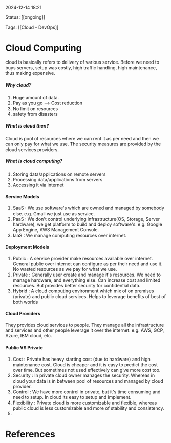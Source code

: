 2024-12-14 18:21

Status: [[ongoing]]

Tags: [[Cloud - DevOps]]


# Cloud Computing
cloud is basically refers to delivery of various service.
Before we need to buys servers, setup was costly, high traffic handling, high maintenance, thus making expensive.
##### Why cloud? 
1. Huge amount of data.
2. Pay as you go --> Cost reduction
3. No limit on resources
4. safety from disasters

##### What is cloud then?
Cloud is pool of resources where we can rent it as per need and then we can only pay for what we use.
The security measures are provided by the cloud services providers.

##### What is cloud computing?
1. Storing data/applications on remote servers
2. Processing data/applications from servers
3. Accessing it via internet

#### Service Models
1. SaaS : We use software's which are owned and managed by somebody else. e.g. Gmail we just use as service.
2. PaaS : We don't control underlying infrastructure(OS, Storage, Server hardware), we get platform to build and deploy software's. e.g. Google App Engine, AWS Management Console.
3. IaaS : We manage computing resources over internet.


#### Deployment Models
1. Public : A service provider make resources available over internet. General public over internet can configure as per their need and use it. No wasted resources as we pay for what we use.
2. Private : Generally user create and manage it's resources. We need to manage hardware, and everything else. Can increase cost and limited resources. But provides better security for confidential data.
3. Hybrid : A cloud computing environment which mix of on premises (private) and public cloud services. Helps to leverage benefits of best of both worlds

#### Cloud Providers
They provides cloud services to people. They manage all the infrastructure and services and other people leverage it over the internet.
e.g. AWS, GCP, Azure, IBM cloud, etc.


#### Public VS Private
1. Cost : Private has heavy starting cost (due to hardware) and high maintenance cost. Cloud is cheaper and it is easy to predict the cost over time. But sometimes not used effectively can give more cost too.
2. Security : In private cloud owner manages the security. Whereas in cloud your data is in between pool of resources and managed by cloud provider. 
3. Control : We have more control in private, but it's time consuming and  need to setup. In cloud its easy to setup and implement.
4. Flexibility : Private cloud is more customizable and flexible, whereas public cloud is less customizable and more of stability and consistency. 
5. 



# References

